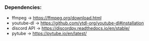 ### Dependencies:
- ffmpeg -> https://ffmpeg.org/download.html 
- youtube-dl -> https://github.com/ytdl-org/youtube-dl#installation
- discord API -> https://discordpy.readthedocs.io/en/stable/
- pytube -> https://pytube.io/en/latest/

